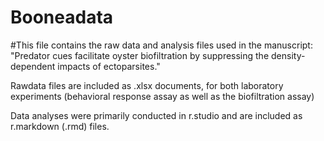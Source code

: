 # Booneadata

#This file contains the raw data and analysis files used in the manuscript: "Predator cues facilitate oyster biofiltration by suppressing the density-dependent impacts of ectoparsites."

Rawdata files are included as .xlsx documents, for both laboratory experiments (behavioral response assay as well as the biofiltration assay)

Data analyses were primarily conducted in r.studio and are included as r.markdown (.rmd) files.
